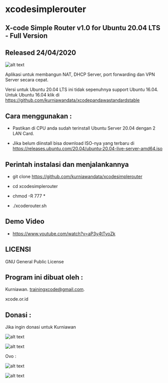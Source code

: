 # xcodesimplerouter

X-code Simple Router v1.0 for Ubuntu 20.04 LTS - Full Version
------------------------------------------

Released 24/04/2020
-------------------

![alt text](http://xcode.or.id/04_small-logo.png)

Aplikasi untuk membangun NAT, DHCP Server, port forwarding dan VPN Server secara cepat. 

Versi untuk Ubuntu 20.04 LTS ini tidak sepenuhnya support Ubuntu 16.04. Untuk Ubuntu 16.04 klik di https://github.com/kurniawandata/xcodepandawastandardstable

Cara menggunakan :
------------------

- Pastikan di CPU anda sudah terinstall Ubuntu Server 20.04 dengan 2 LAN Card.

- Jika belum diinstall bisa download ISO-nya yang terbaru di https://releases.ubuntu.com/20.04/ubuntu-20.04-live-server-amd64.iso

Perintah instalasi dan menjalankannya
-------------------------------------

- git clone https://github.com/kurniawandata/xcodesimplerouter

- cd xcodesimplerouter

- chmod -R 777 *

- ./xcoderouter.sh

Demo Video
----------
- https://www.youtube.com/watch?v=aP3y4tTyoZk


LICENSI
------- 

GNU General Public License 


Program ini dibuat oleh :
--------------------------------------------

Kurniawan. trainingxcode@gmail.com. 

xcode.or.id


Donasi :
-----------------------------------

Jika ingin donasi untuk Kurniawan 

![alt text](http://xcodeserver.my.id/gofood.png)

![alt text](http://xcodeserver.my.id/gopay.png)

Ovo :

![alt text](http://xcodeserver.my.id/ovo3.png)

![alt text](http://xcodeserver.my.id/ovo2.png)
